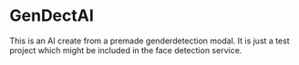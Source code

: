 # GenDectAI
This is an AI create from a premade genderdetection modal. 
It is just a test project which might be included in the face detection service.
